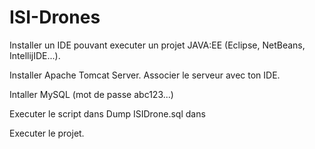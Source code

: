 # ISI-Drones

Installer un IDE pouvant executer un projet JAVA:EE (Eclipse, NetBeans, IntellijIDE...). 

Installer Apache Tomcat Server. Associer le serveur avec ton IDE. 

Intaller MySQL (mot de passe abc123...)

Executer le script dans Dump ISIDrone.sql  dans 

Executer le projet.



